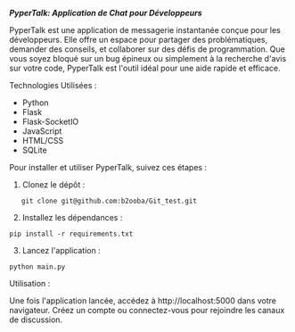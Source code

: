 ***PyperTalk: Application de Chat pour Développeurs***

PyperTalk est une application de messagerie instantanée conçue pour les développeurs. Elle offre un espace pour partager des problématiques, demander des conseils, et collaborer sur des défis de programmation. Que vous soyez bloqué sur un bug épineux ou simplement à la recherche d'avis sur votre code, PyperTalk est l'outil idéal pour une aide rapide et efficace.

Technologies Utilisées :
- Python
- Flask
- Flask-SocketIO
- JavaScript
- HTML/CSS
- SQLite

Pour installer et utiliser PyperTalk, suivez ces étapes :

1. Clonez le dépôt :
```
   git clone git@github.com:b2ooba/Git_test.git
```
   
2. Installez les dépendances :
```
pip install -r requirements.txt
```
3. Lancez l'application :
```
python main.py
```
Utilisation :

Une fois l'application lancée, accédez à http://localhost:5000 dans votre navigateur. Créez un compte ou connectez-vous pour rejoindre les canaux de discussion.
